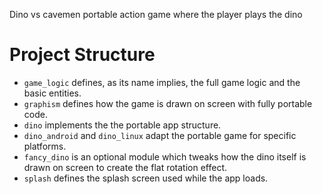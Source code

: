 Dino vs cavemen portable action game where the player plays the dino

# Project Structure

* `game_logic` defines, as its name implies, the full game logic and the basic entities.
* `graphism` defines how the game is drawn on screen with fully portable code.
* `dino` implements the the portable app structure.
* `dino_android` and `dino_linux` adapt the portable game for specific platforms.
* `fancy_dino` is an optional module which tweaks how the dino itself is drawn on screen
  to create the flat rotation effect.
* `splash` defines the splash screen used while the app loads.
